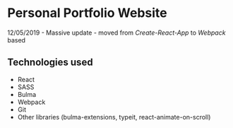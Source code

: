 # Personal Portfolio Website

12/05/2019 - Massive update - moved from _Create-React-App_ to _Webpack_ based

## Technologies used

- React
- SASS
- Bulma
- Webpack
- Git
- Other libraries (bulma-extensions, typeit, react-animate-on-scroll)
